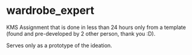 # wardrobe_expert

KMS Assignment that is done in less than 24 hours only from a template (found and pre-developed by 2 other person, thank you :D).

Serves only as a prototype of the ideation.
